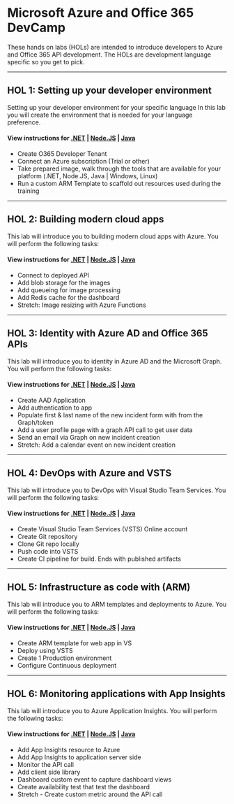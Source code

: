 # Microsoft Azure and Office 365 DevCamp

These hands on labs (HOLs) are intended to introduce developers to Azure and Office 365 API development. The HOLs are development language specific so you get to pick.

----
## HOL 1: Setting up your developer environment
Setting up your developer environment for your specific language
In this lab you will create the environment that is needed for your language preference.

#### View instructions for [.NET](dotnet/developer-environment/) | [Node.JS](../node/developer-environment/) | [Java](../java/developer-environment/)

* Create O365 Developer Tenant
* Connect an Azure subscription (Trial or other)
* Take prepared image, walk through the tools that are available for your platform (.NET, Node.JS, Java | Windows, Linux)
* Run a custom ARM Template to scaffold out resources used during the training

----
## HOL 2: Building modern cloud apps
This lab will introduce you to building modern cloud apps with Azure. You will perform the following tasks:

#### View instructions for [.NET](#) | [Node.JS](#) | [Java](#)
* Connect to deployed API
* Add blob storage for the images
* Add queueing for image processing
* Add Redis cache for the dashboard
* Stretch: Image resizing with Azure Functions

----
## HOL 3: Identity with Azure AD and Office 365 APIs
This lab will introduce you to identity in Azure AD and the Microsoft Graph. You will perform the following tasks:

#### View instructions for [.NET](#) | [Node.JS](#) | [Java](#)
* Create AAD Application
* Add authentication to app
* Populate first & last name of the new incident form with from the Graph/token
* Add a user profile page with a graph API call to get user data
* Send an email via Graph on new incident creation
* Stretch: Add a calendar event on new incident creation

----
## HOL 4: DevOps with Azure and VSTS
This lab will introduce you to DevOps with Visual Studio Team Services. You will perform the following tasks:

#### View instructions for [.NET](#) | [Node.JS](#) | [Java](#)
* Create Visual Studio Team Services (VSTS) Online account
* Create Git repository
* Clone Git repo locally
* Push code into VSTS
* Create CI pipeline for build. Ends with published artifacts

----
## HOL 5: Infrastructure as code with (ARM)
This lab will introduce you to ARM templates and deployments to Azure. You will perform the following tasks:

#### View instructions for [.NET](#) | [Node.JS](#) | [Java](#)

* Create ARM template for web app in VS
* Deploy using VSTS
* Create 1 Production environment
* Configure Continuous deployment

----
## HOL 6: Monitoring applications with App Insights
This lab will introduce you to Azure Application Insights. You will perform the following tasks:

#### View instructions for [.NET](#) | [Node.JS](#) | [Java](#)

* Add App Insights resource to Azure
* Add App Insights to application server side
* Monitor the API call
* Add client side library
* Dashboard custom event to capture dashboard views
* Create availability test that test the dashboard
* Stretch - Create custom metric around the API call

